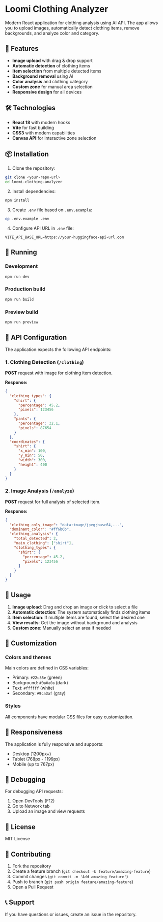 # Loomi Clothing Analyzer

Modern React application for clothing analysis using AI API. The app allows you to upload images, automatically detect clothing items, remove backgrounds, and analyze color and category.

## 🚀 Features

- **Image upload** with drag & drop support
- **Automatic detection** of clothing items
- **Item selection** from multiple detected items
- **Background removal** using AI
- **Color analysis** and clothing category
- **Custom zone** for manual area selection
- **Responsive design** for all devices

## 🛠️ Technologies

- **React 18** with modern hooks
- **Vite** for fast building
- **CSS3** with modern capabilities
- **Canvas API** for interactive zone selection

## 📦 Installation

1. Clone the repository:
```bash
git clone <your-repo-url>
cd loomi-clothing-analyzer
```

2. Install dependencies:
```bash
npm install
```

3. Create `.env` file based on `.env.example`:
```bash
cp .env.example .env
```

4. Configure API URL in `.env` file:
```env
VITE_API_BASE_URL=https://your-huggingface-api-url.com
```

## 🚀 Running

### Development
```bash
npm run dev
```

### Production build
```bash
npm run build
```

### Preview build
```bash
npm run preview
```

## 🔧 API Configuration

The application expects the following API endpoints:

### 1. Clothing Detection (`/clothing`)
**POST** request with image for clothing item detection.

**Response:**
```json
{
  "clothing_types": {
    "shirt": {
      "percentage": 45.2,
      "pixels": 123456
    },
    "pants": {
      "percentage": 32.1,
      "pixels": 87654
    }
  },
  "coordinates": {
    "shirt": {
      "x_min": 100,
      "y_min": 50,
      "width": 300,
      "height": 400
    }
  }
}
```

### 2. Image Analysis (`/analyze`)
**POST** request for full analysis of selected item.

**Response:**
```json
{
  "clothing_only_image": "data:image/jpeg;base64,...",
  "dominant_color": "#ff6b6b",
  "clothing_analysis": {
    "total_detected": 2,
    "main_clothing": ["shirt"],
    "clothing_types": {
      "shirt": {
        "percentage": 45.2,
        "pixels": 123456
      }
    }
  }
}
```

## 📱 Usage

1. **Image upload**: Drag and drop an image or click to select a file
2. **Automatic detection**: The system automatically finds clothing items
3. **Item selection**: If multiple items are found, select the desired one
4. **View results**: Get the image without background and analysis
5. **Custom zone**: Manually select an area if needed

## 🎨 Customization

### Colors and themes
Main colors are defined in CSS variables:
- Primary: `#22c55e` (green)
- Background: `#0a0a0a` (dark)
- Text: `#ffffff` (white)
- Secondary: `#9ca3af` (gray)

### Styles
All components have modular CSS files for easy customization.

## 📱 Responsiveness

The application is fully responsive and supports:
- Desktop (1200px+)
- Tablet (768px - 1199px)
- Mobile (up to 767px)

## 🐛 Debugging

For debugging API requests:
1. Open DevTools (F12)
2. Go to Network tab
3. Upload an image and view requests

## 📄 License

MIT License

## 🤝 Contributing

1. Fork the repository
2. Create a feature branch (`git checkout -b feature/amazing-feature`)
3. Commit changes (`git commit -m 'Add amazing feature'`)
4. Push to branch (`git push origin feature/amazing-feature`)
5. Open a Pull Request

## 📞 Support

If you have questions or issues, create an issue in the repository.
